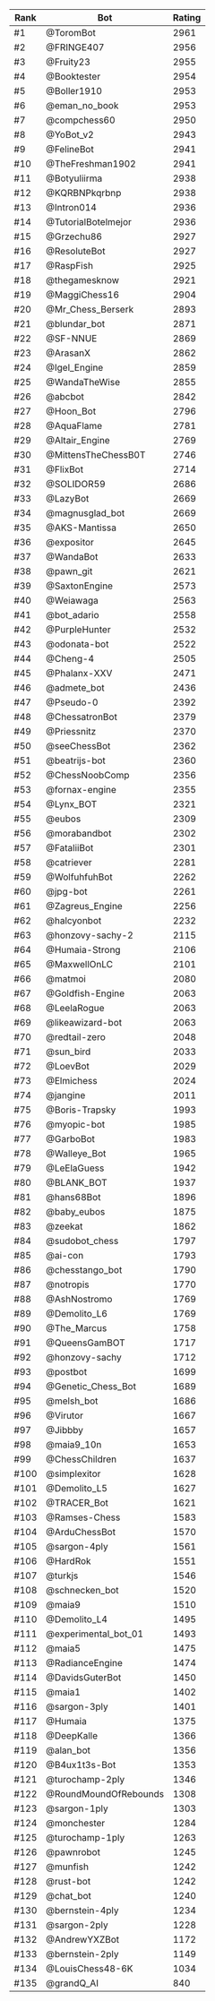 Rank|Bot|Rating
---|---|---
#1|@ToromBot|2961
#2|@FRINGE407|2956
#3|@Fruity23|2955
#4|@Booktester|2954
#5|@Boller1910|2953
#6|@eman_no_book|2953
#7|@compchess60|2950
#8|@YoBot_v2|2943
#9|@FelineBot|2941
#10|@TheFreshman1902|2941
#11|@Botyuliirma|2938
#12|@KQRBNPkqrbnp|2938
#13|@Intron014|2936
#14|@TutorialBotelmejor|2936
#15|@Grzechu86|2927
#16|@ResoluteBot|2927
#17|@RaspFish|2925
#18|@thegamesknow|2921
#19|@MaggiChess16|2904
#20|@Mr_Chess_Berserk|2893
#21|@blundar_bot|2871
#22|@SF-NNUE|2869
#23|@ArasanX|2862
#24|@Igel_Engine|2859
#25|@WandaTheWise|2855
#26|@abcbot|2842
#27|@Hoon_Bot|2796
#28|@AquaFlame|2781
#29|@Altair_Engine|2769
#30|@MittensTheChessB0T|2746
#31|@FlixBot|2714
#32|@SOLIDOR59|2686
#33|@LazyBot|2669
#34|@magnusglad_bot|2669
#35|@AKS-Mantissa|2650
#36|@expositor|2645
#37|@WandaBot|2633
#38|@pawn_git|2621
#39|@SaxtonEngine|2573
#40|@Weiawaga|2563
#41|@bot_adario|2558
#42|@PurpleHunter|2532
#43|@odonata-bot|2522
#44|@Cheng-4|2505
#45|@Phalanx-XXV|2471
#46|@admete_bot|2436
#47|@Pseudo-0|2392
#48|@ChessatronBot|2379
#49|@Priessnitz|2370
#50|@seeChessBot|2362
#51|@beatrijs-bot|2360
#52|@ChessNoobComp|2356
#53|@fornax-engine|2355
#54|@Lynx_BOT|2321
#55|@eubos|2309
#56|@morabandbot|2302
#57|@FataliiBot|2301
#58|@catriever|2281
#59|@WolfuhfuhBot|2262
#60|@jpg-bot|2261
#61|@Zagreus_Engine|2256
#62|@halcyonbot|2232
#63|@honzovy-sachy-2|2115
#64|@Humaia-Strong|2106
#65|@MaxwellOnLC|2101
#66|@matmoi|2080
#67|@Goldfish-Engine|2063
#68|@LeelaRogue|2063
#69|@likeawizard-bot|2063
#70|@redtail-zero|2048
#71|@sun_bird|2033
#72|@LoevBot|2029
#73|@Elmichess|2024
#74|@jangine|2011
#75|@Boris-Trapsky|1993
#76|@myopic-bot|1985
#77|@GarboBot|1983
#78|@Walleye_Bot|1965
#79|@LeElaGuess|1942
#80|@BLANK_BOT|1937
#81|@hans68Bot|1896
#82|@baby_eubos|1875
#83|@zeekat|1862
#84|@sudobot_chess|1797
#85|@ai-con|1793
#86|@chesstango_bot|1790
#87|@notropis|1770
#88|@AshNostromo|1769
#89|@Demolito_L6|1769
#90|@The_Marcus|1758
#91|@QueensGamBOT|1717
#92|@honzovy-sachy|1712
#93|@postbot|1699
#94|@Genetic_Chess_Bot|1689
#95|@melsh_bot|1686
#96|@Virutor|1667
#97|@Jibbby|1657
#98|@maia9_10n|1653
#99|@ChessChildren|1637
#100|@simplexitor|1628
#101|@Demolito_L5|1627
#102|@TRACER_Bot|1621
#103|@Ramses-Chess|1583
#104|@ArduChessBot|1570
#105|@sargon-4ply|1561
#106|@HardRok|1551
#107|@turkjs|1546
#108|@schnecken_bot|1520
#109|@maia9|1510
#110|@Demolito_L4|1495
#111|@experimental_bot_01|1493
#112|@maia5|1475
#113|@RadianceEngine|1474
#114|@DavidsGuterBot|1450
#115|@maia1|1402
#116|@sargon-3ply|1401
#117|@Humaia|1375
#118|@DeepKalle|1366
#119|@alan_bot|1356
#120|@B4ux1t3s-Bot|1353
#121|@turochamp-2ply|1346
#122|@RoundMoundOfRebounds|1308
#123|@sargon-1ply|1303
#124|@monchester|1284
#125|@turochamp-1ply|1263
#126|@pawnrobot|1245
#127|@munfish|1242
#128|@rust-bot|1242
#129|@chat_bot|1240
#130|@bernstein-4ply|1234
#131|@sargon-2ply|1228
#132|@AndrewYXZBot|1172
#133|@bernstein-2ply|1149
#134|@LouisChess48-6K|1034
#135|@grandQ_AI|840
